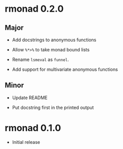 # rmonad 0.2.0

## Major

 * Add docstrings to anonymous functions

 * Allow `%*>%` to take monad bound lists

 * Rename `lsmeval` as `funnel`.

 * Add support for multivariate anonymous functions

## Minor

 * Update README

 * Put docstring first in the printed output 



# rmonad 0.1.0

 * Initial release
